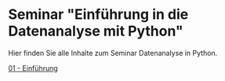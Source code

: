 # Seminar "Einführung in die Datenanalyse mit Python"

Hier finden Sie alle Inhalte zum Seminar Datenanalyse in Python.

[01 - Einführung](01_Einführung.ipynb)


